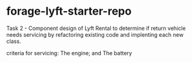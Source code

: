 # forage-lyft-starter-repo

Task 2 - Component design of Lyft Rental to determine if return vehicle needs servicing by refactoring existing code and implenting each new class.

criteria for servicing: The engine; and The battery
